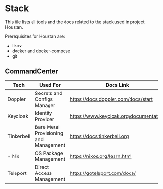 # Stack
This file lists all tools and the docs related to the stack used in project Houstan.

Prerequisites for Houstan are:
   - linux
   - docker and docker-compose
   - git

## CommandCenter

| Tech | Used For | Docs Link |
| --- | --- | --- |
| Doppler | Secrets and Configs Manager | https://docs.doppler.com/docs/start |
| Keycloak | Identity Provider | https://www.keycloak.org/documentation |
| Tinkerbell | Bare Metal Provisioning and Management | https://docs.tinkerbell.org |
| - Nix | OS Package Management | https://nixos.org/learn.html |
| Teleport | Direct Access Management | https://goteleport.com/docs/ |
